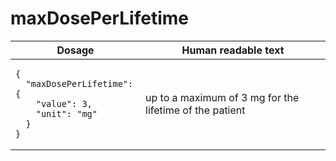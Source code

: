 # maxDosePerLifetime 

<table>
  <thead>
    <tr>
      <th>Dosage</th>
      <th>Human readable text</th>
    </tr>
  </thead>
  <tbody>
    <tr>
      <td><pre><code class="language-json">{
  &quot;maxDosePerLifetime&quot;: {
    &quot;value&quot;: 3,
    &quot;unit&quot;: &quot;mg&quot;
  }
}
</code></pre></td>
      <td>up to a maximum of 3 mg for the lifetime of the patient</td>
    </tr>
  </tbody>
</table>
